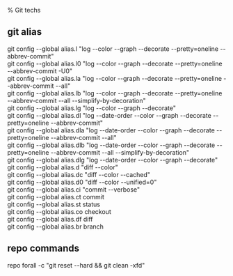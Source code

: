 % Git techs

<link id="linkstyle" rel='stylesheet' href='css/markdown.css'/>

## git alias ##

git config --global alias.l "log --color --graph --decorate --pretty=oneline --abbrev-commit"  
git config --global alias.l0 "log --color --graph --decorate --pretty=oneline --abbrev-commit -U0"  
git config --global alias.la "log --color --graph --decorate --pretty=oneline --abbrev-commit --all"  
git config --global alias.lb "log --color --graph --decorate --pretty=oneline --abbrev-commit --all --simplify-by-decoration"  
git config --global alias.lg "log --color --graph --decorate"  
git config --global alias.dl "log --date-order --color --graph --decorate --pretty=oneline --abbrev-commit"  
git config --global alias.dla "log --date-order --color --graph --decorate --pretty=oneline --abbrev-commit --all"  
git config --global alias.dlb "log --date-order --color --graph --decorate --pretty=oneline --abbrev-commit --all --simplify-by-decoration"  
git config --global alias.dlg "log --date-order --color --graph --decorate"  
git config --global alias.d "diff --color"  
git config --global alias.dc "diff --color --cached"  
git config --global alias.d0 "diff --color --unified=0"  
git config --global alias.ci "commit --verbose"  
git config --global alias.ct commit  
git config --global alias.st status  
git config --global alias.co checkout  
git config --global alias.df diff  
git config --global alias.br branch  

## repo commands ##

repo forall -c "git reset --hard && git clean -xfd"  
